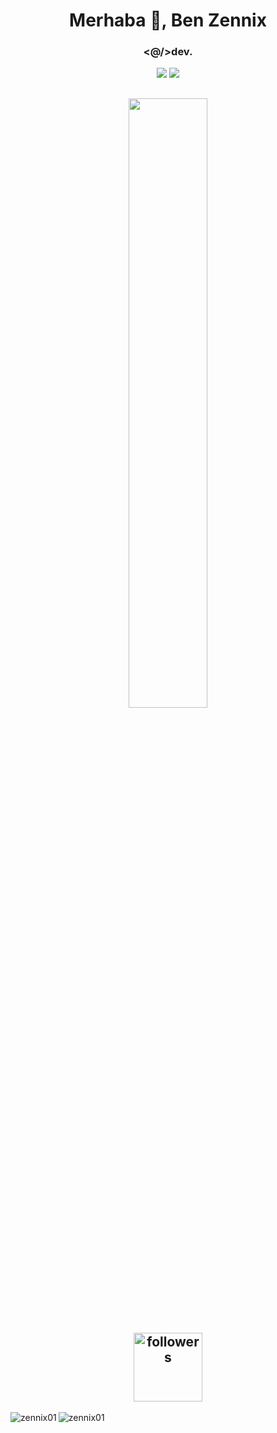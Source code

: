 <h1 align="center">Merhaba 👋, Ben Zennix</h1>
<h3 align="center"><@/>dev.</h3>

<p align="center">
 <a align="center" href="https://discord.com/users/1021098663457599568" target"blank_"><img src="https://img.shields.io/badge/Discord%20-7289DA.svg?&style=for-the-badge&logo=discord&logoColor=white"></a>
  <a align="center" href="https://www.github.com/zennix01" target"blank_"><img src="https://img.shields.io/badge/GitHub%20-191717.svg?&style=for-the-badge&logo=github&logoColor=white"></a>

<h2 align="center">
<img width="50%" src="https://count.getloli.com/get/@:zennix01?theme=rule34">
<br> </br>
<img alt="followers" title="Github'dan Takip Et" src="https://img.shields.io/github/followers/zennix01?color=236ad3&labelColor=1155ba&style=for-the-badge&logo=github&label=follower" width="110px" /></a>
</h2>
<p><img align="left" src="https://github-readme-stats.vercel.app/api/top-langs?username=zennix01&show_icons=true&locale=en&layout=compact&theme=tokyonight" alt="zennix01" /></p>

<p>&nbsp;<img align="left" src="https://github-readme-stats.vercel.app/api?username=zennix01&show_icons=true&locale=en&theme=tokyonight" alt="zennix01" /></p>
